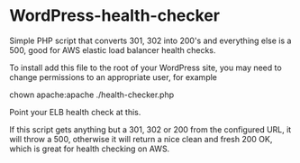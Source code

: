 WordPress-health-checker
========================

Simple PHP script that converts 301, 302 into 200's and everything else is a 500, good for AWS elastic load balancer health checks.

To install add this file to the root of your WordPress site, you may need to change permissions to an appropriate user, for example

chown apache:apache ./health-checker.php

Point your ELB health check at this.

If this script gets anything but a 301, 302 or 200 from the configured URL, it will throw a 500, otherwise it will return a nice clean and fresh 200 OK, which is great for health checking on AWS.
